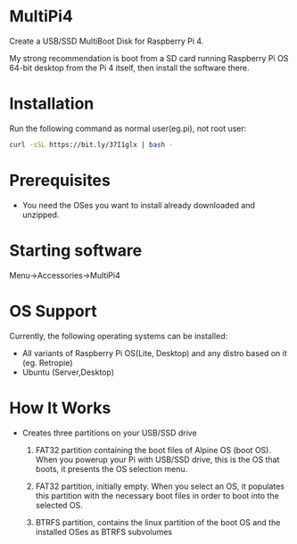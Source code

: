 # MultiPi4

Create a USB/SSD MultiBoot Disk for Raspberry Pi 4.

My strong recommendation is boot from a SD card running Raspberry Pi OS 64-bit desktop from the Pi 4 itself, then install the software there.

# Installation


Run the following command as normal user(eg.pi), not root user:

```sh
curl -sSL https://bit.ly/37I1glx | bash -
```

# Prerequisites
- You need the OSes you want to install already downloaded and unzipped.

# Starting software

Menu->Accessories->MultiPi4


# OS Support

Currently, the following operating systems can be installed:

- All variants of Raspberry Pi OS(Lite, Desktop) and any distro based on it (eg. Retropie)
- Ubuntu (Server,Desktop)

# How It Works

* Creates three partitions on your USB/SSD drive
    1. FAT32 partition containing the boot files of Alpine OS (boot OS). 
       When you powerup your Pi with USB/SSD drive, this is the OS that boots, it presents the OS selection menu.
       
    2. FAT32 partition, initially empty. When you select an OS, it populates this partition
       with the necessary boot files in order to boot into the selected OS. 
       
    3. BTRFS partition, contains the linux partition of the boot OS and the installed OSes as
       BTRFS subvolumes

